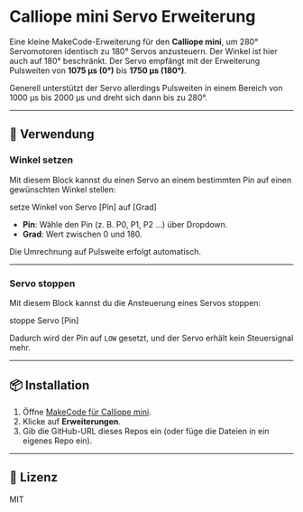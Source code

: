 # Calliope mini Servo Erweiterung

Eine kleine MakeCode-Erweiterung für den **Calliope mini**, um 280° Servomotoren identisch zu 180° Servos anzusteuern. 
Der Winkel ist hier auch auf 180° beschränkt.
Der Servo empfängt mit der Erweiterung Pulsweiten von **1075 µs (0°)** bis **1750 µs (180°)**. 

Generell unterstützt der Servo allerdings Pulsweiten in einem Bereich von 1000 µs bis 2000 µs und dreht sich dann bis zu 280°.

---

## 🚀 Verwendung

### Winkel setzen
Mit diesem Block kannst du einen Servo an einem bestimmten Pin auf einen gewünschten Winkel stellen:

setze Winkel von Servo [Pin] auf [Grad]

- **Pin**: Wähle den Pin (z. B. P0, P1, P2 …) über Dropdown.  
- **Grad**: Wert zwischen 0 und 180.  

Die Umrechnung auf Pulsweite erfolgt automatisch.

---

### Servo stoppen
Mit diesem Block kannst du die Ansteuerung eines Servos stoppen:

stoppe Servo [Pin]

Dadurch wird der Pin auf `LOW` gesetzt, und der Servo erhält kein Steuersignal mehr.

---

## 📦 Installation
1. Öffne [MakeCode für Calliope mini](https://makecode.calliope.cc/).  
2. Klicke auf **Erweiterungen**.  
3. Gib die GitHub-URL dieses Repos ein (oder füge die Dateien in ein eigenes Repo ein).  

---

## 📜 Lizenz
MIT
